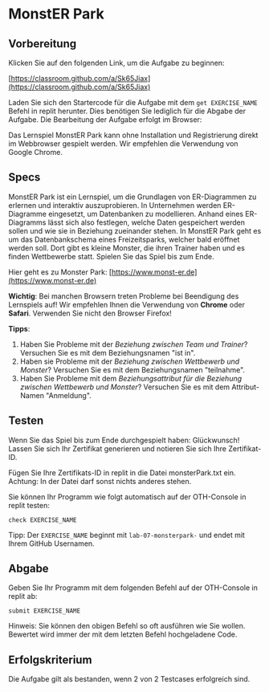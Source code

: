 # MonstER Park

## Vorbereitung

Klicken Sie auf den folgenden Link, um die Aufgabe zu beginnen:

[https://classroom.github.com/a/Sk65Jiax](https://classroom.github.com/a/Sk65Jiax)

Laden Sie sich den Startercode für die Aufgabe mit dem ```get EXERCISE_NAME``` Befehl in replit herunter. Dies benötigen Sie lediglich für die Abgabe der Aufgabe. Die Bearbeitung der Aufgabe erfolgt im Browser:

Das Lernspiel MonstER Park kann ohne Installation und Registrierung direkt im Webbrowser gespielt werden. Wir empfehlen die Verwendung von Google Chrome.


## Specs

MonstER Park ist ein Lernspiel, um die Grundlagen von ER-Diagrammen zu erlernen und interaktiv auszuprobieren. In Unternehmen werden ER-Diagramme eingesetzt, um Datenbanken zu modellieren. Anhand eines ER-Diagramms lässt sich also festlegen, welche Daten gespeichert werden sollen und wie sie in Beziehung zueinander stehen. In MonstER Park geht es um das Datenbankschema eines Freizeitsparks, welcher bald eröffnet werden soll. Dort gibt es kleine Monster, die ihren Trainer haben und es finden Wettbewerbe statt. Spielen Sie das Spiel bis zum Ende.

Hier geht es zu Monster Park: [https://www.monst-er.de](https://www.monst-er.de)

**Wichtig**: Bei manchen Browsern treten Probleme bei Beendigung des Lernspiels auf! Wir empfehlen Ihnen die Verwendung von **Chrome** oder **Safari**. Verwenden Sie nicht den Browser Firefox!

**Tipps**:
1. Haben Sie Probleme mit der *Beziehung zwischen Team und Trainer*? Versuchen Sie es mit dem Beziehungsnamen "ist in".
2. Haben sie Probleme mit der *Beziehung zwischen Wettbewerb und Monster*? Versuchen Sie es mit dem Beziehungsnamen "teilnahme".
3. Haben Sie Probleme mit dem *Beziehungsattribut für die Beziehung zwischen Wettbewerb und Monster*? Versuchen Sie es mit dem Attribut-Namen "Anmeldung".


## Testen

Wenn Sie das Spiel bis zum Ende durchgespielt haben: Glückwunsch! Lassen Sie sich Ihr Zertifikat generieren und notieren Sie sich Ihre Zertifikat-ID. 

Fügen Sie Ihre Zertifikats-ID in replit in die Datei monsterPark.txt ein. Achtung: In der Datei darf sonst nichts anderes stehen.

Sie können Ihr Programm wie folgt automatisch auf der OTH-Console in replit testen:

    check EXERCISE_NAME

Tipp: Der `EXERCISE_NAME` beginnt mit `lab-07-monsterpark-` und endet mit Ihrem GitHub Usernamen.


## Abgabe

Geben Sie Ihr Programm mit dem folgenden Befehl auf der OTH-Console in replit ab:

    submit EXERCISE_NAME

Hinweis: Sie können den obigen Befehl so oft ausführen wie Sie wollen. Bewertet wird immer der mit dem letzten Befehl hochgeladene Code.


## Erfolgskriterium 

Die Aufgabe gilt als bestanden, wenn 2 von 2 Testcases erfolgreich sind.



